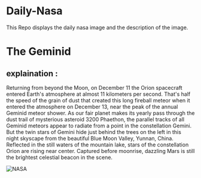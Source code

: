 # Daily-Nasa

This Repo displays the daily nasa image and the description of the image.

<!--NASA-->
# The Geminid
## explaination :

Returning from beyond the Moon, on December 11 the Orion spacecraft entered Earth's atmosphere at almost 11 kilometers per second. That's half the speed of the grain of dust that created this long fireball meteor when it entered the atmosphere on December 13, near the peak of the annual Geminid meteor shower. As our fair planet makes its yearly pass through the dust trail of mysterious asteroid 3200 Phaethon, the parallel tracks of all Geminid meteors appear to radiate from a point in the constellation Gemini. But the twin stars of Gemini hide just behind the trees on the left in this night skyscape from the beautiful Blue Moon Valley, Yunnan, China. Reflected in the still waters of the mountain lake, stars of the constellation Orion are rising near center. Captured before moonrise, dazzling Mars is still the brightest celestial beacon in the scene.

![NASA](https://apod.nasa.gov/apod/image/2212/GeminidoverBluemoonvalley-1024.jpg)
<!--/NASA-->